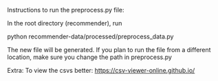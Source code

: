 Instructions to run the preprocess.py file:

In the root directory (recommender), run 

python recommender-data/processed/preprocess_data.py

The new file will be generated. 
If you plan to run the file from a different location, make sure you change the path in preprocess.py

Extra:
To view the csvs better: https://csv-viewer-online.github.io/
